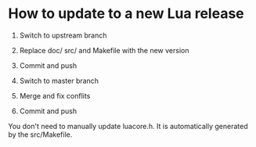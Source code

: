 How to update to a new Lua release
==================================

1. Switch to upstream branch
2. Replace doc/ src/ and Makefile with the new version
3. Commit and push

4. Switch to master branch
5. Merge and fix conflits
6. Commit and push

You don't need to manually update luacore.h.
It is automatically generated by the src/Makefile.
